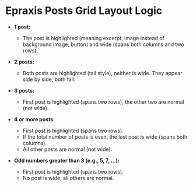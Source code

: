 # Epraxis Posts Grid Layout Logic

- **1 post:**
  - The post is highlighted (meaning excerpt, image instead of background image, button) and wide (spans both columns and two rows).

- **2 posts:**
  - Both posts are highlighted (tall style), neither is wide. They appear side by side, both tall.

- **3 posts:**
  - First post is highlighted (spans two rows), the other two are normal (not wide).

- **4 or more posts:**
  - First post is highlighted (spans two rows).
  - If the total number of posts is even, the last post is wide (spans both columns).
  - All other posts are normal (not wide).

- **Odd numbers greater than 3 (e.g., 5, 7, ...):**
  - First post is highlighted (spans two rows).
  - No post is wide; all others are normal.

